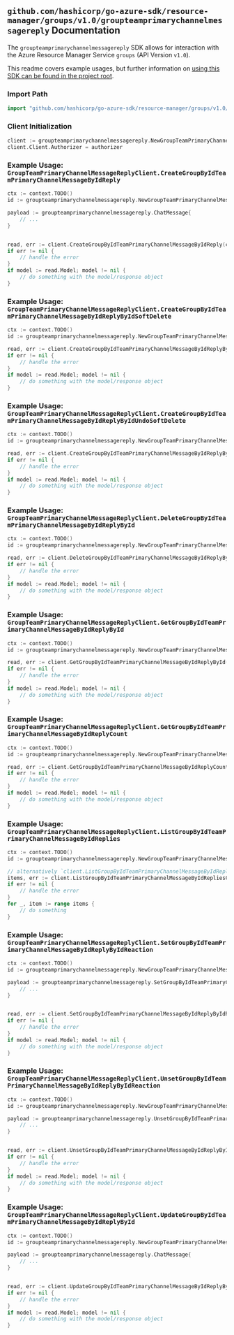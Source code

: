 
## `github.com/hashicorp/go-azure-sdk/resource-manager/groups/v1.0/groupteamprimarychannelmessagereply` Documentation

The `groupteamprimarychannelmessagereply` SDK allows for interaction with the Azure Resource Manager Service `groups` (API Version `v1.0`).

This readme covers example usages, but further information on [using this SDK can be found in the project root](https://github.com/hashicorp/go-azure-sdk/tree/main/docs).

### Import Path

```go
import "github.com/hashicorp/go-azure-sdk/resource-manager/groups/v1.0/groupteamprimarychannelmessagereply"
```


### Client Initialization

```go
client := groupteamprimarychannelmessagereply.NewGroupTeamPrimaryChannelMessageReplyClientWithBaseURI("https://management.azure.com")
client.Client.Authorizer = authorizer
```


### Example Usage: `GroupTeamPrimaryChannelMessageReplyClient.CreateGroupByIdTeamPrimaryChannelMessageByIdReply`

```go
ctx := context.TODO()
id := groupteamprimarychannelmessagereply.NewGroupTeamPrimaryChannelMessageID("groupIdValue", "chatMessageIdValue")

payload := groupteamprimarychannelmessagereply.ChatMessage{
	// ...
}


read, err := client.CreateGroupByIdTeamPrimaryChannelMessageByIdReply(ctx, id, payload)
if err != nil {
	// handle the error
}
if model := read.Model; model != nil {
	// do something with the model/response object
}
```


### Example Usage: `GroupTeamPrimaryChannelMessageReplyClient.CreateGroupByIdTeamPrimaryChannelMessageByIdReplyByIdSoftDelete`

```go
ctx := context.TODO()
id := groupteamprimarychannelmessagereply.NewGroupTeamPrimaryChannelMessageReplyID("groupIdValue", "chatMessageIdValue", "chatMessageId1Value")

read, err := client.CreateGroupByIdTeamPrimaryChannelMessageByIdReplyByIdSoftDelete(ctx, id)
if err != nil {
	// handle the error
}
if model := read.Model; model != nil {
	// do something with the model/response object
}
```


### Example Usage: `GroupTeamPrimaryChannelMessageReplyClient.CreateGroupByIdTeamPrimaryChannelMessageByIdReplyByIdUndoSoftDelete`

```go
ctx := context.TODO()
id := groupteamprimarychannelmessagereply.NewGroupTeamPrimaryChannelMessageReplyID("groupIdValue", "chatMessageIdValue", "chatMessageId1Value")

read, err := client.CreateGroupByIdTeamPrimaryChannelMessageByIdReplyByIdUndoSoftDelete(ctx, id)
if err != nil {
	// handle the error
}
if model := read.Model; model != nil {
	// do something with the model/response object
}
```


### Example Usage: `GroupTeamPrimaryChannelMessageReplyClient.DeleteGroupByIdTeamPrimaryChannelMessageByIdReplyById`

```go
ctx := context.TODO()
id := groupteamprimarychannelmessagereply.NewGroupTeamPrimaryChannelMessageReplyID("groupIdValue", "chatMessageIdValue", "chatMessageId1Value")

read, err := client.DeleteGroupByIdTeamPrimaryChannelMessageByIdReplyById(ctx, id)
if err != nil {
	// handle the error
}
if model := read.Model; model != nil {
	// do something with the model/response object
}
```


### Example Usage: `GroupTeamPrimaryChannelMessageReplyClient.GetGroupByIdTeamPrimaryChannelMessageByIdReplyById`

```go
ctx := context.TODO()
id := groupteamprimarychannelmessagereply.NewGroupTeamPrimaryChannelMessageReplyID("groupIdValue", "chatMessageIdValue", "chatMessageId1Value")

read, err := client.GetGroupByIdTeamPrimaryChannelMessageByIdReplyById(ctx, id)
if err != nil {
	// handle the error
}
if model := read.Model; model != nil {
	// do something with the model/response object
}
```


### Example Usage: `GroupTeamPrimaryChannelMessageReplyClient.GetGroupByIdTeamPrimaryChannelMessageByIdReplyCount`

```go
ctx := context.TODO()
id := groupteamprimarychannelmessagereply.NewGroupTeamPrimaryChannelMessageID("groupIdValue", "chatMessageIdValue")

read, err := client.GetGroupByIdTeamPrimaryChannelMessageByIdReplyCount(ctx, id)
if err != nil {
	// handle the error
}
if model := read.Model; model != nil {
	// do something with the model/response object
}
```


### Example Usage: `GroupTeamPrimaryChannelMessageReplyClient.ListGroupByIdTeamPrimaryChannelMessageByIdReplies`

```go
ctx := context.TODO()
id := groupteamprimarychannelmessagereply.NewGroupTeamPrimaryChannelMessageID("groupIdValue", "chatMessageIdValue")

// alternatively `client.ListGroupByIdTeamPrimaryChannelMessageByIdReplies(ctx, id)` can be used to do batched pagination
items, err := client.ListGroupByIdTeamPrimaryChannelMessageByIdRepliesComplete(ctx, id)
if err != nil {
	// handle the error
}
for _, item := range items {
	// do something
}
```


### Example Usage: `GroupTeamPrimaryChannelMessageReplyClient.SetGroupByIdTeamPrimaryChannelMessageByIdReplyByIdReaction`

```go
ctx := context.TODO()
id := groupteamprimarychannelmessagereply.NewGroupTeamPrimaryChannelMessageReplyID("groupIdValue", "chatMessageIdValue", "chatMessageId1Value")

payload := groupteamprimarychannelmessagereply.SetGroupByIdTeamPrimaryChannelMessageByIdReplyByIdReactionRequest{
	// ...
}


read, err := client.SetGroupByIdTeamPrimaryChannelMessageByIdReplyByIdReaction(ctx, id, payload)
if err != nil {
	// handle the error
}
if model := read.Model; model != nil {
	// do something with the model/response object
}
```


### Example Usage: `GroupTeamPrimaryChannelMessageReplyClient.UnsetGroupByIdTeamPrimaryChannelMessageByIdReplyByIdReaction`

```go
ctx := context.TODO()
id := groupteamprimarychannelmessagereply.NewGroupTeamPrimaryChannelMessageReplyID("groupIdValue", "chatMessageIdValue", "chatMessageId1Value")

payload := groupteamprimarychannelmessagereply.UnsetGroupByIdTeamPrimaryChannelMessageByIdReplyByIdReactionRequest{
	// ...
}


read, err := client.UnsetGroupByIdTeamPrimaryChannelMessageByIdReplyByIdReaction(ctx, id, payload)
if err != nil {
	// handle the error
}
if model := read.Model; model != nil {
	// do something with the model/response object
}
```


### Example Usage: `GroupTeamPrimaryChannelMessageReplyClient.UpdateGroupByIdTeamPrimaryChannelMessageByIdReplyById`

```go
ctx := context.TODO()
id := groupteamprimarychannelmessagereply.NewGroupTeamPrimaryChannelMessageReplyID("groupIdValue", "chatMessageIdValue", "chatMessageId1Value")

payload := groupteamprimarychannelmessagereply.ChatMessage{
	// ...
}


read, err := client.UpdateGroupByIdTeamPrimaryChannelMessageByIdReplyById(ctx, id, payload)
if err != nil {
	// handle the error
}
if model := read.Model; model != nil {
	// do something with the model/response object
}
```
